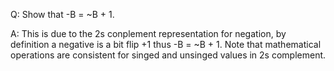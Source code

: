 Q: Show that -B = ~B + 1.

A:
This is due to the 2s conplement representation for negation, by definition a negative is a bit flip +1 thus -B = ~B + 1.
Note that mathematical operations are consistent for singed and unsinged values in 2s complement.